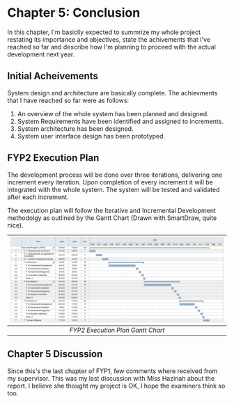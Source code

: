 
# Chapter 5: Conclusion

In this chapter, I'm basiclly expected to summrize my whole project restating its importance and objectives, state the achivements that I've reached so far and describe how I'm planning to proceed with the actual development next year.

## Initial Acheivements

System design and architecture are basically  complete. The achievments that I have reached so far were as follows:

1. An overview of the whole system has been planned and designed.
2. System Requirements have been identified and assigned to increments.
3. System architecture has been designed.
4. System user interface design has been prototyped.

## FYP2 Execution Plan

The development process will be done over three iterations, delivering one increment every iteration. Upon completion of every increment it will be integrated with the whole system. The system will be tested and validated after each increment.

The execution plan will follow the Iterative and Incremental Development methodolgy as outlined by the Gantt Chart (Drawn with SmartDraw, quite nice).

| ![psm1_activity.PNG](./imgs/psm2_gantt_SAID.PNG) | 
|:--:| 
| *FYP2 Execution Plan Gantt Chart* 


## Chapter 5 Discussion

Since this's the last chapter of FYP1, few comments where received from my supervisor. This was my last discussion with Miss Hazinah about the report. I believe she thought my project is OK, I hope the examiners think so too.